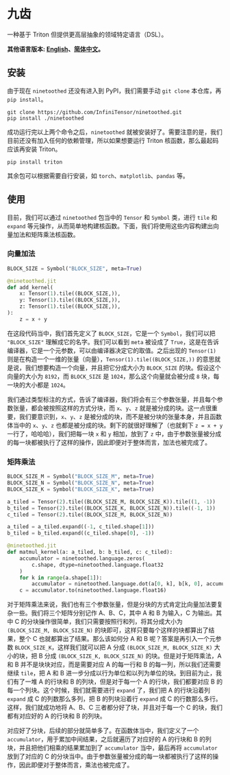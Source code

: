 # 九齿

一种基于 Triton 但提供更高层抽象的领域特定语言（DSL）。

**其他语言版本: [English](../README.md)、[简体中文](README.zh.md)。**

## 安装

由于现在 `ninetoothed` 还没有进入到 PyPI，我们需要手动 `git clone` 本仓库，再 `pip install`。

```shell
git clone https://github.com/InfiniTensor/ninetoothed.git
pip install ./ninetoothed
```

成功运行完以上两个命令之后，`ninetoothed` 就被安装好了。需要注意的是，我们目前还没有加入任何的依赖管理，所以如果想要运行 Triton 核函数，那么最起码应该再安装 Triton。

```shell
pip install triton
```

其余包可以根据需要自行安装，如 `torch`、`matplotlib`、`pandas` 等。

## 使用

目前，我们可以通过 `ninetoothed` 包当中的 `Tensor` 和 `Symbol` 类，进行 `tile` 和 `expand` 等元操作，从而简单地构建核函数。下面，我们将使用这些内容构建出向量加法和矩阵乘法核函数。

### 向量加法

```python
BLOCK_SIZE = Symbol("BLOCK_SIZE", meta=True)

@ninetoothed.jit
def add_kernel(
    x: Tensor(1).tile((BLOCK_SIZE,)),
    y: Tensor(1).tile((BLOCK_SIZE,)),
    z: Tensor(1).tile((BLOCK_SIZE,)),
):
    z = x + y
```

在这段代码当中，我们首先定义了 `BLOCK_SIZE`，它是一个 `Symbol`，我们可以把 `"BLOCK_SIZE"` 理解成它的名字。我们可以看到 `meta` 被设成了 `True`，这是在告诉编译器，它是一个元参数，可以由编译器决定它的取值。之后出现的 `Tensor(1)` 则是在构造一个一维的张量（向量），`Tensor(1).tile((BLOCK_SIZE,))` 的意思就是说，我们想要构造一个向量，并且把它分成大小为 `BLOCK_SIZE` 的块。假设这个向量的大小为 `8192`，而 `BLOCK_SIZE` 是 `1024`，那么这个向量就会被分成 `8` 块，每一块的大小都是 `1024`。

我们通过类型标注的方式，告诉了编译器，我们将会有三个参数张量，并且每个参数张量，都会被按照这样的方式分块，而 `x`、`y`、`z` 就是被分成的块。这一点很重要，我们要意识到，`x`、`y`、`z` 是被分成的块，而不是被分块的张量本身，并且函数体当中的 `x`、`y`、`z` 也都是被分成的块。剩下的就很好理解了（也就剩下 `z = x + y` 一行了，哈哈哈），我们把每一块 `x` 和 `y` 相加，放到了 `z` 中，由于参数张量被分成的每一块都被执行了这样的操作，因此即便对于整体而言，加法也被完成了。

### 矩阵乘法

```python
BLOCK_SIZE_M = Symbol("BLOCK_SIZE_M", meta=True)
BLOCK_SIZE_N = Symbol("BLOCK_SIZE_N", meta=True)
BLOCK_SIZE_K = Symbol("BLOCK_SIZE_K", meta=True)

a_tiled = Tensor(2).tile((BLOCK_SIZE_M, BLOCK_SIZE_K)).tile((1, -1))
b_tiled = Tensor(2).tile((BLOCK_SIZE_K, BLOCK_SIZE_N)).tile((-1, 1))
c_tiled = Tensor(2).tile((BLOCK_SIZE_M, BLOCK_SIZE_N))

a_tiled = a_tiled.expand((-1, c_tiled.shape[1]))
b_tiled = b_tiled.expand((c_tiled.shape[0], -1))

@ninetoothed.jit
def matmul_kernel(a: a_tiled, b: b_tiled, c: c_tiled):
    accumulator = ninetoothed.language.zeros(
        c.shape, dtype=ninetoothed.language.float32
    )
    for k in range(a.shape[1]):
        accumulator = ninetoothed.language.dot(a[0, k], b[k, 0], accumulator)
    c = accumulator.to(ninetoothed.language.float16)
```

对于矩阵乘法来说，我们也有三个参数张量，但是分块的方式肯定比向量加法要复杂一些。我们将三个矩阵分别记作 A、B、C，其中 A 和 B 为输入，C 为输出。其中 C 的分块操作很简单，我们只需要按照行和列，将其分成大小为 `(BLOCK_SIZE_M, BLOCK_SIZE_N)` 的块即可，这样只要每个这样的块都算出了结果，整个 C 也就都算出了结果。那么该如何分 A 和 B 呢？答案是再引入一个元参数 `BLOCK_SIZE_K`，这样我们就可以把 A 分成 `(BLOCK_SIZE_M, BLOCK_SIZE_K)` 大小的块，把 B 分成 `(BLOCK_SIZE_K, BLOCK_SIZE_N)` 的块。但是对于矩阵乘法，A 和 B 并不是块块对应，而是需要对应 A 的每一行和 B 的每一列，所以我们还需要继续 `tile`，把 A 和 B 进一步分成以行为单位和以列为单位的块。到目前为止，我们有了一堆 A 的行块和 B 的列块，但是对于每一个 A 的行块，我们都要对应 B 的每一个列块。这个时候，我们就需要进行 `expand` 了，我们把 A 的行块沿着列 `expand` 成 C 的列数那么多列，把 B 的列块沿着行 `expand` 成 C 的行数那么多行。这样，我们就成功地将 A、B、C 三者都分好了块，并且对于每一个 C 的块，我们都有对应好的 A 的行块和 B 的列块。

对应好了分块，后续的部分就简单多了。在函数体当中，我们定义了一个 `accumulator`，用于累加中间结果，之后就遍历了对应好的 A 的行块和 B 的列块，并且把他们相乘的结果累加到了 `accumulator` 当中，最后再将 `accumulator` 放到了对应的 C 的分块当中。由于参数张量被分成的每一块都被执行了这样的操作，因此即便对于整体而言，乘法也被完成了。
